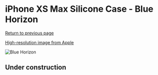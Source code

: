 # iPhone XS Max Silicone Case - Blue Horizon

[Return to previous page](/iphone_x)

[High-resolution image from Apple](https://store.storeimages.cdn-apple.com/8756/as-images.apple.com/is/MTFE2?wid=4500&hei=4500&fmt=png)

<div style="width: 512px"><img src="/almost_uncompressed/MTFE2.webp" alt="Blue Horizon"></div>

## Under construction
